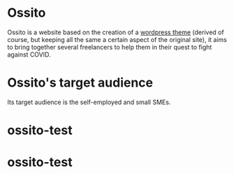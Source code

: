 # Ossito

Ossito is a website based on the creation of a [wordpress theme](https://classic.listingprowp.com/) (derived of course, but keeping all the same a certain aspect of the original site), it aims to bring together several freelancers to help them in their quest to fight against COVID.

# Ossito's target audience

Its target audience is the self-employed and small SMEs.
# ossito-test
# ossito-test
